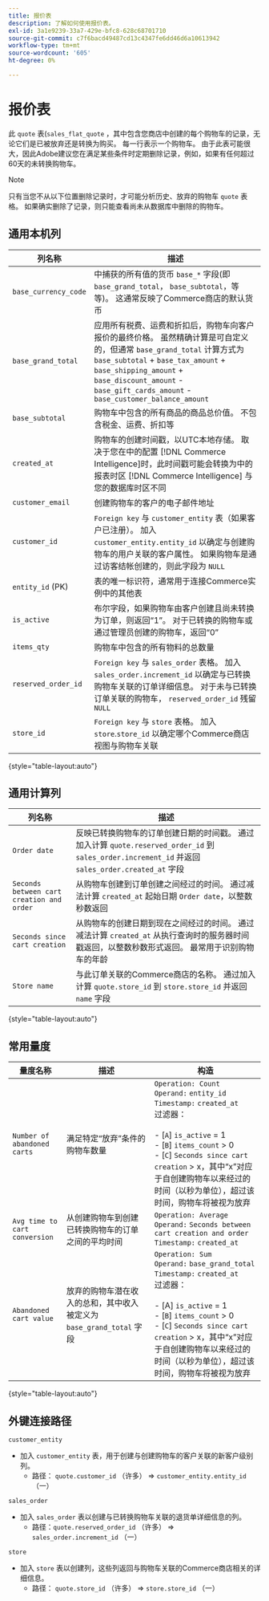```yaml
---
title: 报价表
description: 了解如何使用报价表。
exl-id: 3a1e9239-33a7-429e-bfc8-628c68701710
source-git-commit: c7f6bacd49487cd13c4347fe6dd46d6a10613942
workflow-type: tm+mt
source-wordcount: '605'
ht-degree: 0%

---
```


# 报价表

此 `quote` 表(`sales_flat_quote` ，其中包含您商店中创建的每个购物车的记录，无论它们是已被放弃还是转换为购买。 每一行表示一个购物车。 由于此表可能很大，因此Adobe建议您在满足某些条件时定期删除记录，例如，如果有任何超过60天的未转换购物车。

>[!NOTE]
>
>只有当您不从以下位置删除记录时，才可能分析历史、放弃的购物车 `quote` 表格。 如果确实删除了记录，则只能查看尚未从数据库中删除的购物车。

## 通用本机列

| **列名称** | **描述** |
|---|---|
| `base_currency_code` | 中捕获的所有值的货币 `base_*` 字段(即 `base_grand_total`， `base_subtotal`，等等)。 这通常反映了Commerce商店的默认货币 |
| `base_grand_total` | 应用所有税费、运费和折扣后，购物车向客户报价的最终价格。 虽然精确计算是可自定义的，但通常 `base_grand_total` 计算方式为 `base_subtotal` + `base_tax_amount` + `base_shipping_amount` + `base_discount_amount` - `base_gift_cards_amount` - `base_customer_balance_amount` |
| `base_subtotal` | 购物车中包含的所有商品的商品总价值。 不包含税金、运费、折扣等 |
| `created_at` | 购物车的创建时间戳，以UTC本地存储。 取决于您在中的配置 [!DNL Commerce Intelligence]时，此时间戳可能会转换为中的报表时区 [!DNL Commerce Intelligence] 与您的数据库时区不同 |
| `customer_email` | 创建购物车的客户的电子邮件地址 |
| `customer_id` | `Foreign key` 与 `customer_entity` 表（如果客户已注册）。 加入 `customer_entity.entity_id` 以确定与创建购物车的用户关联的客户属性。 如果购物车是通过访客结帐创建的，则此字段为 `NULL` |
| `entity_id` (PK) | 表的唯一标识符，通常用于连接Commerce实例中的其他表 |
| `is_active` | 布尔字段，如果购物车由客户创建且尚未转换为订单，则返回“1”。 对于已转换的购物车或通过管理员创建的购物车，返回“0” |
| `items_qty` | 购物车中包含的所有物料的总数量 |
| `reserved_order_id` | `Foreign key` 与 `sales_order` 表格。 加入 `sales_order.increment_id` 以确定与已转换购物车关联的订单详细信息。 对于未与已转换订单关联的购物车， `reserved_order_id` 残留 `NULL` |
| `store_id` | `Foreign key` 与 `store` 表格。 加入 `store`.`store_id` 以确定哪个Commerce商店视图与购物车关联 |

{style="table-layout:auto"}

## 通用计算列

| **列名称** | **描述** |
|---|---|
| `Order date` | 反映已转换购物车的订单创建日期的时间戳。 通过加入计算 `quote.reserved_order_id` 到 `sales_order.increment_id` 并返回 `sales_order.created_at` 字段 |
| `Seconds between cart creation and order` | 从购物车创建到订单创建之间经过的时间。 通过减法计算 `created_at` 起始日期 `Order date`，以整数秒数返回 |
| `Seconds since cart creation` | 从购物车的创建日期到现在之间经过的时间。 通过减法计算 `created_at` 从执行查询时的服务器时间戳返回，以整数秒数形式返回。 最常用于识别购物车的年龄 |
| `Store name` | 与此订单关联的Commerce商店的名称。 通过加入计算 `quote.store_id` 到 `store.store_id` 并返回 `name` 字段 |

{style="table-layout:auto"}

## 常用量度

| **量度名称** | **描述** | **构造** |
|---|---|---|
| `Number of abandoned carts` | 满足特定“放弃”条件的购物车数量 | `Operation: Count`<br/>`Operand:` `entity_id`<br/>`Timestamp:` `created_at`<br/>过滤器：<br><br>- \[`A`\] `is_active` = 1<br>- \[`B`\] `items_count` > 0<br>- \[`C`\] `Seconds since cart creation` > x，其中“x”对应于自创建购物车以来经过的时间（以秒为单位），超过该时间，购物车将被视为放弃 |
| `Avg time to cart conversion` | 从创建购物车到创建已转换购物车的订单之间的平均时间 | `Operation: Average`<br>`Operand:` `Seconds between cart creation and order`<br>`Timestamp:` `created_at` |
| `Abandoned cart value` | 放弃的购物车潜在收入的总和，其中收入被定义为 `base_grand_total` 字段 | `Operation: Sum`<br>`Operand:` `base_grand_total`<br>`Timestamp:` `created_at`<br>过滤器：<br><br>- \[A\] `is_active` = 1<br>- \[`B`\] `items_count` > 0<br>- \[`C`\] `Seconds since cart creation` > x，其中“x”对应于自创建购物车以来经过的时间（以秒为单位），超过该时间，购物车将被视为放弃 |

{style="table-layout:auto"}

## 外键连接路径

`customer_entity`

* 加入 `customer_entity` 表，用于创建与创建购物车的客户关联的新客户级别列。
   * 路径： `quote.customer_id` （许多） => `customer_entity.entity_id` （一）

`sales_order`

* 加入 `sales_order` 表以创建与已转换购物车关联的退货单详细信息的列。
   * 路径：`quote.reserved_order_id` （许多） => `sales_order.increment_id` （一）

`store`

* 加入 `store` 表以创建列，这些列返回与购物车关联的Commerce商店相关的详细信息。
   * 路径： `quote.store_id` （许多） => `store.store_id` （一）
